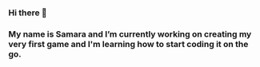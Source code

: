 ### Hi there 👋

### My name is Samara and I’m currently working on creating my very first game and I'm learning how to start coding it on the go.

<!--
**SamaraYogini/SamaraYogini** is a ✨ _special_ ✨ repository because its `README.md` (this file) appears on your GitHub profile.

Here are some ideas to get you started:

- 🔭 I’m currently working on creating my very first game! 
- 🌱 I’m currently learning how to start coding my first game.
- 💬 Ask me about anything
- 📫 How to reach me: Insta @samarayogini
- 😄 Pronouns: She/her
- ⚡ Fun fact: I never though I would use coding for creating a game.
-->
